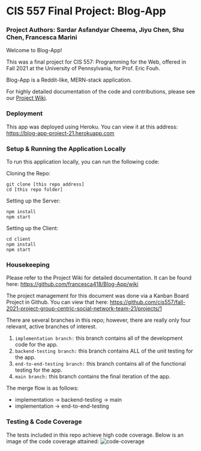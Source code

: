 # CIS 557 Final Project: Blog-App

### Project Authors: Sardar Asfandyar Cheema, Jiyu Chen, Shu Chen, Francesca Marini

Welcome to Blog-App! 

This was a final project for CIS 557: Programming for the Web, offered in Fall 2021 at the University of Pennsylvania, for Prof. Eric Fouh.

Blog-App is a Reddit-like, MERN-stack application.

For highly detailed documentation of the code and contributions, please see our [Project Wiki](https://github.com/francesca418/Blog-App/wiki).

### Deployment

This app was deployed using Heroku. You can view it at this address: https://blog-app-project-21.herokuapp.com

### Setup & Running the Application Locally

To run this application locally, you can run the following code:

Cloning the Repo:
```
git clone [this repo address]
cd [this repo folder]
```

Setting up the Server:
```
npm install
npm start
```

Setting up the Client:
```
cd client
npm install
npm start
```

### Housekeeping

Please refer to the Project Wiki for detailed documentation. It can be found here: https://github.com/francesca418/Blog-App/wiki

The project management for this document was done via a Kanban Board Project in Github. You can view that here: https://github.com/cis557/fall-2021-project-group-centric-social-network-team-21/projects/1

There are several branches in this repo; however, there are really only four relevant, active branches of interest.
1. ```implementation branch:``` this branch contains all of the development code for the app.
2. ```backend-testing branch:``` this branch contains ALL of the unit testing for the app.
3. ```end-to-end-testing branch:``` this branch contains all of the functional testing for the app.
4. ```main branch:``` this branch contains the final iteration of the app.

The merge flow is as follows:
- implementation -> backend-testing -> main
- implementation -> end-to-end-testing

### Testing & Code Coverage

The tests included in this repo achieve high code coverage. 
Below is an image of the code coverage attained:
![code-coverage](https://github.com/cis557/fall-2021-project-group-centric-social-network-team-21/blob/development/testing-coverage.png)
